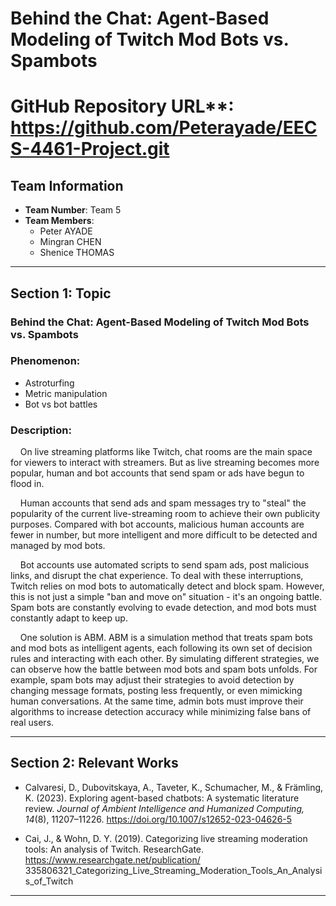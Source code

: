 # Behind the Chat: Agent-Based Modeling of Twitch Mod Bots vs. Spambots
# GitHub Repository URL**: <https://github.com/Peterayade/EECS-4461-Project.git>  

## Team Information
- **Team Number**: Team 5  
- **Team Members**:  
  - Peter AYADE  
  - Mingran CHEN  
  - Shenice THOMAS  
  
---

## **Section 1: Topic**
### **Behind the Chat: Agent-Based Modeling of Twitch Mod Bots vs. Spambots**

### **Phenomenon:**
- Astroturfing  
- Metric manipulation  
- Bot vs bot battles  

### **Description:**
&nbsp;&nbsp;&nbsp;&nbsp;On live streaming platforms like Twitch, chat rooms are the main space for viewers to interact with streamers. But as live streaming becomes more popular, human and bot accounts that send spam or ads have begun to flood in.  

&nbsp;&nbsp;&nbsp;&nbsp;Human accounts that send ads and spam messages try to "steal" the popularity of the current live-streaming room to achieve their own publicity purposes. Compared with bot accounts, malicious human accounts are fewer in number, but more intelligent and more difficult to be detected and managed by mod bots.  

&nbsp;&nbsp;&nbsp;&nbsp;Bot accounts use automated scripts to send spam ads, post malicious links, and disrupt the chat experience. To deal with these interruptions, Twitch relies on mod bots to automatically detect and block spam. However, this is not just a simple "ban and move on" situation - it's an ongoing battle. Spam bots are constantly evolving to evade detection, and mod bots must constantly adapt to keep up.  

&nbsp;&nbsp;&nbsp;&nbsp;One solution is ABM. ABM is a simulation method that treats spam bots and mod bots as intelligent agents, each following its own set of decision rules and interacting with each other. By simulating different strategies, we can observe how the battle between mod bots and spam bots unfolds. For example, spam bots may adjust their strategies to avoid detection by changing message formats, posting less frequently, or even mimicking human conversations. At the same time, admin bots must improve their algorithms to increase detection accuracy while minimizing false bans of real users.  

---

## **Section 2: Relevant Works**
- Calvaresi, D., Dubovitskaya, A., Taveter, K., Schumacher, M., & Främling, K. (2023). Exploring agent-based chatbots: A systematic literature review. *Journal of Ambient Intelligence and Humanized Computing, 14*(8), 11207–11226. https://doi.org/10.1007/s12652-023-04626-5

- Cai, J., & Wohn, D. Y. (2019). Categorizing live streaming moderation tools: An analysis of Twitch. ResearchGate. 
https://www.researchgate.net/publication/
335806321_Categorizing_Live_Streaming_Moderation_Tools_An_Analysis_of_Twitch


---


